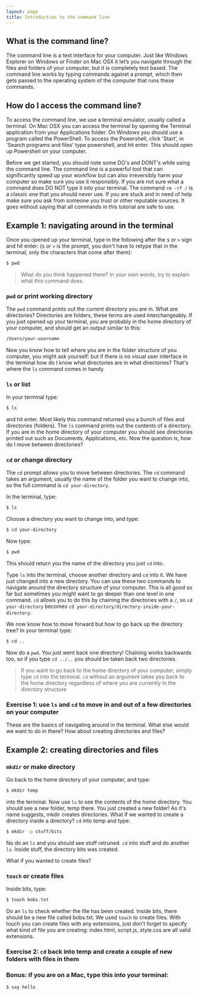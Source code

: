 ```yaml
---
layout: page
title: Introduction to the command line
---
```


## What is the command line?

The command line is a text interface for your computer. Just like Windows Explorer on Windows or Finder on Mac OSX it let’s you navigate through the files and folders of your computer, but it is completely text based. The command line works by typing commands against a prompt, which then gets passed to the operating system of the computer that runs these commands.

## How do I access the command line?

To access the command line, we use a terminal emulator, usually called a terminal. On Mac OSX you can access the terminal by opening the Terminal application from your Applications folder. On Windows you should use a program called the PowerShell. To access the Powershell, click 'Start', in 'Search programs and files' type powershell, and hit enter. This should open up Powershell on your computer.

Before we get started, you should note some DO's and DONT's while using the command line. The command line is a powerful tool that can significantly speed up your workflow but can also irreversibly harm your computer so make sure you use it responsibly. If you are not sure what a command does DO NOT type it into your terminal. The command `rm -rf /` is a classic one that you should never use. If you are stuck and in need of help make sure you ask from someone you trust or other reputable sources. It goes without saying that all commands in this tutorial are safe to use.

## Example 1: navigating around in the terminal

Once you opened up your terminal, type in the following after the `$` or `>` sign and hit enter: (`$` or `>` is the prompt, you don't have to retype that in the terminal, only the characters that come after them):

```bash
$ pwd
```

> What do you think happened there? In your own words, try to explain what this command does.

### `pwd` or print working directory

The `pwd` command prints out the current directory you are in. What are directories? Directories are folders, these terms are used interchangeably. If you just opened up your terminal, you are probably in the home directory of your computer, and should get an output similar to this:

```bash
/Users/your-username
```

Now you know how to tell where you are in the folder structure of you computer, you might ask yourself: but if there is no visual user interface in the terminal how do I know what directories are in what directories? That's where the `ls` command comes in handy.

### `ls` or list

In your terminal type:

```bash
$ ls
```

and hit enter. Most likely this command returned you a bunch of files and directories (folders). The `ls` command prints out the contents of a directory. If you are in the home directory of your computer you should see directories printed out such as Documents, Applications, etc. Now the question is, how do I move between directories?

### `cd` or change directory

The `cd` prompt allows you to move between directories. The `cd` command takes an argument, usually the name of the folder you want to change into, so the full command is `cd your-directory`.

In the terminal, type:

```bash
$ ls
```

Choose a directory you want to change into, and type:

```bash
$ cd your-directory
```

Now type:

```bash
$ pwd
```

This should return you the name of the directory you just `cd` into.

Type `ls` into the terminal, choose another directory and `cd` into it. We have just changed into a new directory. You can use these two commands to navigate around the directory structure of your computer. This is all good so far but sometimes you might want to go deeper than one level in one command. `cd` allows you to do this by chaining the directories with a `/`, so `cd your-directory` becomes `cd your-directory/directory-inside-your-directory`.

We now know how to move forward but how to go back up the directory tree? In your terminal type:

```bash
$ cd ..
```

Now do a `pwd`. You just went back one directory! Chaining works backwards too, so if you type `cd ../..` you should be taken back two directories.

> If you want to go back to the home directory of your computer, simply type `cd` into the terminal. `cd` without an argument takes you back to the home directory regardless of where you are currently in the directory structure

### Exercise 1: use `ls` and `cd` to move in and out of a few directories on your computer

These are the basics of navigating around in the terminal. What else would we want to do in there? How about creating directories and files?

## Example 2: creating directories and files

### `mkdir` or make directory

Go back to the home directory of your computer, and type:

```bash
$ mkdir temp
```

into the terminal. Now use `ls` to see the contents of the home directory. You should see a new folder, temp there. You just created a new folder! As it's name suggests, mkdir creates directories. What if we wanted to create a directory inside a directory? `cd` into temp and type:

```bash
$ mkdir -p stuff/bits
```

No do an `ls` and you should see stuff retruned. `cd` into stuff and do another `ls`. Inside stuff, the directory bits was created. 

What if you wanted to create files?

### `touch` or create files 

Inside bits, type:

```bash
$ touch bobs.txt
```

Do an `ls` to check whether the file has been created. Inside bits, there should be a new file called bobs.txt. We used `touch` to create files. With touch you can create files with any extensions, just don't forget to specify what kind of file you are creating: index.html, script.js, style.css are all valid extensions. 

### Exercise 2: `cd` back into temp and create a couple of new folders with files in them

### Bonus: if you are on a Mac, type this into your terminal:

```bash
$ say hello
```


